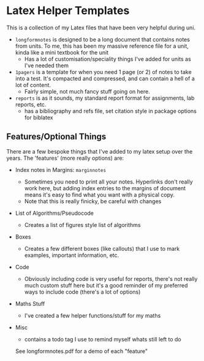 # Latex Helper Templates


This is a collection of my Latex files that have been very helpful during uni. 


- `longformnotes` is designed to be a long document that contains notes from units. To me, this has been my massive reference file for a unit, kinda like a mini textbook for the unit
  - Has a lot of customisation/speciality things I've added for units as I've needed them
- `1pagers` is a template for when you need 1 page (or 2) of notes to take into a test. It's compacted and compressed, and can contain a hell of a lot of content. 
  - Fairly simple, not much fancy stuff going on here. 
- `reports` is as it sounds, my standard report format for assignments, lab reports, etc.
  - has a bibliography and refs file, set citation style in package options for biblatex

## Features/Optional Things

There are a few bespoke things that I've added to my latex setup over the years. The 'features' (more really options) are:

- Index notes in Margins: `marginnotes`
  - Sometimes you need to print all your notes. Hyperlinks don't really work here, but adding index entries to the margins of document means it's easy to find what you want with a physical copy. 
  - Note that this is really finicky, be careful with changes
- List of Algorithms/Pseudocode
  - Creates a list of figures style list of algorithms
- Boxes
  - Creates a few different boxes (like callouts) that I use to mark examples, important information, etc.
- Code
  - Obviously including code is very useful for reports, there's not really much custom stuff here but it's a good reminder of my preferred ways to include code (there's a lot of options)
- Maths Stuff
  - I've created a few helper functions/stuff for my maths
- Misc
  - contains a todo tag I use to remind myself whats still left to do

  See longformnotes.pdf for a demo of each "feature"